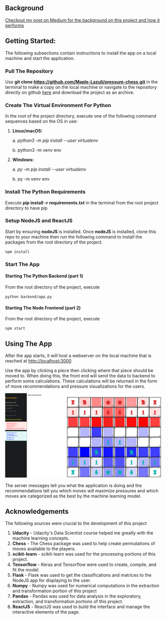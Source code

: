 ## Background
[Checkout my post on Medium for the background on this project and how it performs](https://ada-lazi.medium.com/lstm-for-winning-chess-moves-14db0402a989)

## Getting Started:
The following subsections contain instructions to install the app on a local machine and start the application.

### Pull The Repository
Use __git clone https://github.com/Maple-Lazuli/pressure-chess.git__ in the terminal 
to make a copy on the local machine or navigate to the repository directly on github [here](https://github.com/Maple-Lazuli/pressure-chess.git) 
and download the project as an archive.

### Create The Virtual Environment For Python
In the root of the project directory, execute one of the following command sequences based on the OS in use:
1. __Linux/macOS:__
   
   a. _python3 -m pip install --user virtualenv_

   b. python3 -m venv env

2. __Windows:__
   
   a. _py -m pip install --user virtualenv_

   b. py -m venv env
   
### Install The Python Requirements
Execute __pip install -r requirements.txt__ in the terminal from the root project directory to have pip


### Setup NodeJS and ReactJS
Start by ensuring __nodeJS__ is installed. Once __nodeJS__ is installed, clone this repo to your machine then run the following 
command to install the packages from the root directory of the project.
```
npm install
```

### Start The App 
#### Starting The Python Backend (part 1)
From the root directory of the project, execute
```
python backend/app.py
```
#### Starting The Node Frontend (part 2)
From the root directory of the project, execute
```
npm start
```

## Using The App
After the app starts, it will host a webserver on the local machine that is reached at [http://localhost:3000](http://localhost:3000/)

Use the app by clicking a piece then clicking where that piece should be moved to. When doing this, the front end will
send the data to backend to perform some calculations. These calculations will be returned in the form of move recommendations
and pressure visualizations for the users.

<img src="images/running.png"/>

The server messages tell you what the application is doing and the recommendations tell you which moves will maximize 
pressures and which moves are categorized as the best by the machine learning model.

## Acknowledgements
The following sources were crucial to the development of this project
1. __Udacity__ - Udacity's Data Scientist course helped me greatly with the machine learning concepts.
2. __Chess__ - The Chess package was used to help create permutations of moves available to the players.
3. __scikit-learn__ - scikit-learn was used for the processing portions of this project.
4. __Tensorflow__ - Keras and Tensorflow were used to create, compile, and fit the model.
5. __Flask__ - Flask was used to get the classifications and matrices to the NodeJS app for displaying to the user.
6. __Numpy__ - Numpy was used for numerical computations in the extraction and transformation portion of this project
7. __Pandas__ - Pandas was used for data analysis in the exploratory, extraction, and transformation portions of this project.
8. __ReactJS__ - ReactJS was used to build the interface and manage the interactive elements of the page.
